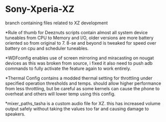 # Sony-Xperia-XZ
branch containing files related to XZ development 

*Rule of thumb for Deeznuts scripts contain almost all system device tuneables from CPU to Memory and I/O, older versions are more battery oriented so from original to 7.
8-se and beyond is tweaked for speed over battery on cpu and scheduler tuneables.

*WDFconfig enables use of screen mirroring and miracasting on nougat devices as this was broken from source, i fixed it also need to push adb commands to fully activate the feature again to work entirely.

*Thermal Config contains a modded thermal setting for throttling under specified operation thresholds and temps. should allow higher performance from less throttling, but be careful as some kernels can cause the phone to overheat and others will lower temp using this config.

*mixer_paths_tasha is a custom audio file for XZ. this has increased volume output safely without taking the values too far and causing damage to speakers.
